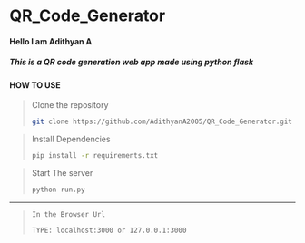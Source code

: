 # QR_Code_Generator

#### Hello I am Adithyan A
##### This is a QR code generation web app made using python flask

#### HOW TO USE

> Clone the repository
> ``` bash
> git clone https://github.com/AdithyanA2005/QR_Code_Generator.git
> ```

> Install Dependencies
> ``` bash
> pip install -r requirements.txt
> ```

> Start The server
> ``` bash
> python run.py
> ```

---

> ```
> In the Browser Url 
> 
> TYPE: localhost:3000 or 127.0.0.1:3000
> ```
